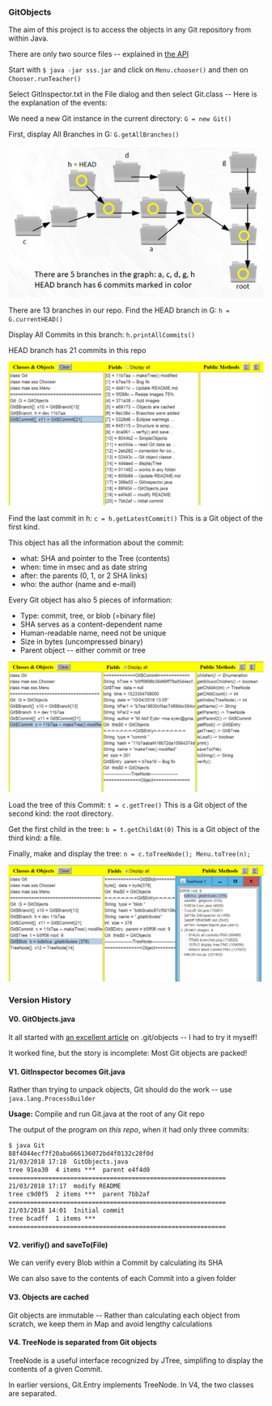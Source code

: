 ### GitObjects

The aim of this project is to access the objects in any Git repository from within Java.

There are only two source files -- explained in [the API](https://maeyler.github.io/GitObjects/)

Start with `$ java -jar sss.jar` and click on `Menu.chooser()` and then on `Chooser.runTeacher()`

Select GitInspector.txt in the File dialog and then select Git.class -- Here is the explanation of the events:

We need a new Git instance in the current directory: `G = new Git()`

First, display All Branches in G:  `G.getAllBranches()`

![tree branches](images/branches.JPG)

There are 13 branches in our repo. Find the HEAD branch in G:  `h = G.currentHEAD()`

Display All Commits in this branch:  `h.printAllCommits()`

HEAD branch has 21 commits in this repo

![all commits](images/all%20commits.PNG)

Find the last commit in h:  `c = h.getLatestCommit()`  This is a Git object of the first kind.

This object has all the information about the commit: 
* what: SHA and pointer to the Tree (contents)
* when: time in msec and as date string
* after: the parents (0, 1, or 2 SHA links)
* who: the author (name and e-mail)

Every Git object has also 5 pieces of information:
* Type: commit, tree, or blob (=binary file)
* SHA serves as a content-dependent name
* Human-readable name, need not be unique
* Size in bytes (uncompressed binary)
* Parent object -- either commit or tree

![latest commit](images/latest%20commit.PNG)

Load the tree of this Commit:  `t = c.getTree()`  This is a Git object of the second kind: the root directory.

Get the first child in the tree:  `b = t.getChildAt(0)`  This is a Git object of the third kind: a file.

Finally, make and display the tree:  `n = c.toTreeNode(); Menu.toTree(n);`

![display tree](images/display%20tree.PNG)


### Version History

#### V0. GitObjects.java

It all started with [an excellent article](https://hackernoon.com/https-medium-com-zspajich-understanding-git-data-model-95eb16cc99f5) on .git/objects -- I had to try it myself!

It worked fine, but the story is incomplete: Most Git objects are packed!


#### V1. GitInspector becomes Git.java

Rather than trying to unpack objects, Git should do the work -- use `java.lang.ProcessBuilder` 

**Usage:** Compile and run Git.java at the root of any Git repo

The output of the program on *this repo*, when it had only three commits:
````
$ java Git
88f4044ecf7f20aba666136072bd4f0132c28f0d
21/03/2018 17:18  GitObjects.java
tree 91ea30  4 items ***  parent e4f4d0
============================================================
21/03/2018 17:17  modify README
tree c9d0f5  2 items ***  parent 7bb2af
============================================================
21/03/2018 14:01  Initial commit
tree bcadff  1 items ***
============================================================
````

#### V2. verifiy() and saveTo(File)

We can verify every Blob within a Commit by calculating its SHA 

We can also save to the contents of each Commit into a given folder

#### V3. Objects are cached

Git objects are immutable -- Rather than calculating each object from scratch, we keep them in Map and avoid lengthy calculations

#### V4. TreeNode is separated from Git objects

TreeNode is a useful interface recognized by JTree, simplifing to display the contents of a given Commit.

In earlier versions, Git.Entry implements TreeNode. In V4, the two classes are separated.
